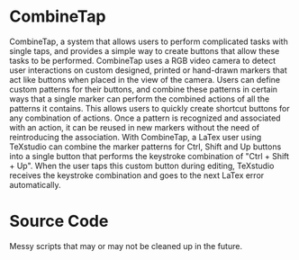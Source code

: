 # CombineTap

CombineTap, a system that allows users to
perform complicated tasks with single taps, and provides a
simple way to create buttons that allow these tasks to be performed.
CombineTap uses a RGB video camera to detect
user interactions on custom designed, printed or hand-drawn
markers that act like buttons when placed in the view of the
camera. Users can define custom patterns for their buttons,
and combine these patterns in certain ways that a single marker
can perform the combined actions of all the patterns it contains.
This allows users to quickly create shortcut buttons for
any combination of actions. Once a pattern is recognized and
associated with an action, it can be reused in new markers
without the need of reintroducing the association. With
CombineTap, a LaTex user using TeXstudio can combine the
marker patterns for Ctrl, Shift and Up buttons into a single
button that performs the keystroke combination of "Ctrl + Shift + Up". When the user taps this custom button during editing,
TeXstudio receives the keystroke combination and goes to the
next LaTex error automatically.

# Source Code

Messy scripts that may or may not be cleaned up in the future. 
